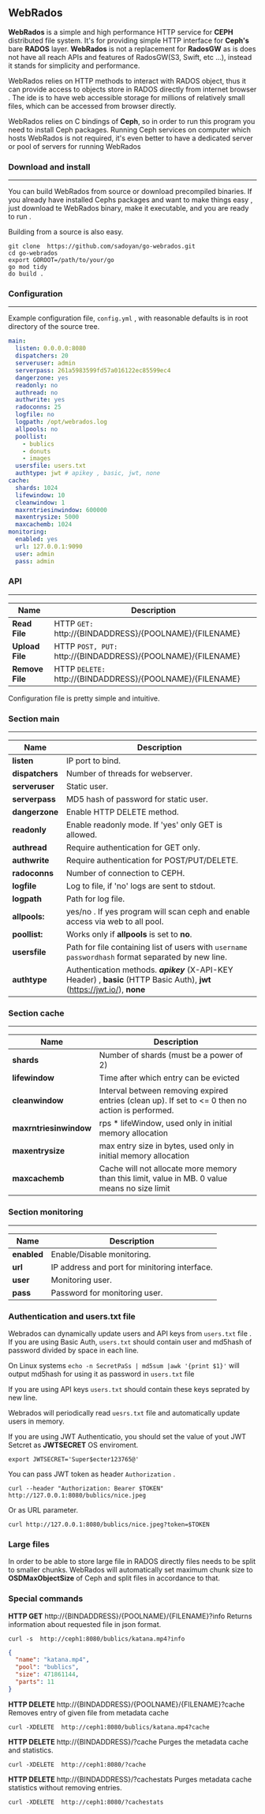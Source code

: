 **WebRados**
---------

**WebRados** is a simple and high performance HTTP service for **CEPH** distributed file system.
It's for providing simple HTTP interface for **Ceph's** bare **RADOS** layer.
**WebRados** is not a replacement for **RadosGW** as is does not have all reach APIs and features of RadosGW(S3, Swift, etc ...), instead it stands for simplicity and performance.

WebRados relies on HTTP methods to interact with RADOS object, thus it can provide access to objects store in RADOS directly from internet browser .
The ide is to have web accessible storage for millions of relatively small files, which can be accessed from browser directly.

WebRados relies on C bindings of **Ceph**, so in order to run this program you need to install Ceph packages.
Running Ceph services on computer which hosts WebRados is not required, it's even better to have a dedicated server or pool of servers for running WebRados

### **Download and install**
---------

You can build WebRados from source or download precompiled binaries. If you already have installed Cephs packages and want to make things easy ,
just download te WebRados binary, make it executable, and you are ready to run .

Building from a source is also easy.

```shell
git clone  https://github.com/sadoyan/go-webrados.git
cd go-webrados
export GOROOT=/path/to/your/go
go mod tidy
do build .
```

### **Configuration**
---------

Example configuration file,  ```config.yml``` , with reasonable defaults is in root directory of the source tree.

```yaml
main:
  listen: 0.0.0.0:8080
  dispatchers: 20
  serveruser: admin
  serverpass: 261a5983599fd57a016122ec85599ec4
  dangerzone: yes
  readonly: no
  authread: no
  authwrite: yes
  radoconns: 25
  logfile: no
  logpath: /opt/webrados.log
  allpools: no
  poollist:
    - bublics
    - donuts
    - images
  usersfile: users.txt
  authtype: jwt # apikey , basic, jwt, none
cache:
  shards: 1024
  lifewindow: 10
  cleanwindow: 1
  maxrntriesinwindow: 600000
  maxentrysize: 5000
  maxcachemb: 1024
monitoring:
  enabled: yes
  url: 127.0.0.1:9090
  user: admin
  pass: admin

```

### **API**
---------

| **Name**        | **Description**                                                  |
|-----------------|------------------------------------------------------------------|
| **Read File**   | HTTP ```GET:``` http://{BINDADDRESS}/{POOLNAME}/{FILENAME}       |
| **Upload File** | HTTP ```POST, PUT:``` http://{BINDADDRESS}/{POOLNAME}/{FILENAME} |
| **Remove File** | HTTP ```DELETE:``` http://{BINDADDRESS}/{POOLNAME}/{FILENAME}    |

Configuration file is pretty simple and intuitive.

### **Section main**
---------

| **Name**          | **Description**                                                                                                            |
|-------------------|----------------------------------------------------------------------------------------------------------------------------|
| **listen**        | IP port to bind.                                                                                                           |
| **dispatchers**   | Number of threads for webserver.                                                                                           |
| **serveruser**    | Static user.                                                                                                               |
| **serverpass**    | MD5 hash of password for static user.                                                                                      |                                                   | 
| **dangerzone**    | Enable HTTP DELETE method.                                                                                                 |
| **readonly**      | Enable readonly mode. If 'yes' only GET is allowed.                                                                        |
| **authread**      | Require authentication for GET only.                                                                                       |
| **authwrite**     | Require authentication for POST/PUT/DELETE.                                                                                |
| **radoconns**     | Number of connection to CEPH.                                                                                              |
| **logfile**       | Log to file, if 'no' logs are sent to stdout.                                                                              |
| **logpath**       | Path for log file.                                                                                                         |
| **allpools:**     | yes/no . If yes program will scan ceph and enable access via web to all pool.                                              | 
| **poollist:**     | Works only if **allpools** is set to **no**.                                                                               |  
| **usersfile**     | Path for file containing list of users with `username passwordhash` format separated by new line.                          |
| **authtype**      | Authentication methods. ***apikey*** (X-API-KEY Header) , **basic** (HTTP Basic Auth), **jwt** (https://jwt.io/), **none** |

### **Section cache**
---------

| **Name**               | **Description**                                                                                   |
|------------------------|---------------------------------------------------------------------------------------------------|
| **shards**             | Number of shards (must be a power of 2)                                                           |
| **lifewindow**         | Time after which entry can be evicted                                                             |
| **cleanwindow**        | Interval between removing expired entries (clean up). If set to <= 0 then no action is performed. |
| **maxrntriesinwindow** | rps * lifeWindow, used only in initial memory allocation                                          |
| **maxentrysize**       | max entry size in bytes, used only in initial memory allocation                                   |
| **maxcachemb**         | Cache will not allocate more memory than this limit, value in MB.  0 value means no size limit    |

### **Section monitoring**
---------

| **Name**    | **Description**                               |
|-------------|-----------------------------------------------|
| **enabled** | Enable/Disable monitoring.                    |
| **url**     | IP address and port for minitoring interface. |
| **user**    | Monitoring user.                              |
| **pass**    | Password for monitoring user.                 |


### **Authentication and users.txt file**

Webrados can dynamically update users and API keys from ```users.txt``` file .
If you are using Basic Auth, ```users.txt``` should contain user and md5hash of password divided by space in each line.  

On Linux systems ```echo -n SecretPaSs | md5sum |awk '{print $1}'```  will output md5hash for using it as password in ```users.txt``` file

If you are using API keys ```users.txt``` should contain these keys seprated by new line. 

Webrados will periodically read ```uesrs.txt``` file and automatically update users in memory.

If you are using JWT Authenticatio, you should set the value of yout JWT Setcret as **JWTSECRET** OS enviroment. 

```
export JWTSECRET='Super$ecter123765@'
```

You can pass JWT token as header `Authorization` . 

```
curl --header "Authorization: Bearer $TOKEN" http://127.0.0.1:8080/bublics/nice.jpeg
```
Or as URL parameter. 
```
curl http://127.0.0.1:8080/bublics/nice.jpeg?token=$TOKEN
```

### **Large files**

In order to be able to store large file in RADOS directly files needs to be split to smaller chunks.
WebRados will automatically set maximum chunk size to  **OSDMaxObjectSize** of Ceph and split files in accordance to that.

### **Special commands**

**HTTP GET** http://{BINDADDRESS}/{POOLNAME}/{FILENAME}?info 
Returns information about requested file in json format.

```
curl -s  http://ceph1:8080/bublics/katana.mp4?info
```

```json
{
  "name": "katana.mp4",
  "pool": "bublics",
  "size": 471861144,
  "parts": 11
}
```

**HTTP DELETE** http://{BINDADDRESS}/{POOLNAME}/{FILENAME}?cache
Removes entry of given file from metadata cache

```curl -XDELETE  http://ceph1:8080/bublics/katana.mp4?cache```

**HTTP DELETE** http://{BINDADDRESS}/?cache
Purges the metadata cache and statistics.

```curl -XDELETE  http://ceph1:8080/?cache```

**HTTP DELETE** http://{BINDADDRESS}/?cachestats
Purges metadata cache statistics without removing entries.

```curl -XDELETE  http://ceph1:8080/?cachestats```
